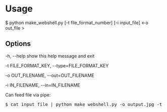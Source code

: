 # Usage
$ python make_webshell.py [-t file_format_number] [-i input_file] <-o out_file >

## Options
  -h, --help            show this help message and exit

  -t FILE_FORMAT_KEY, --type=FILE_FORMAT_KEY

  -o OUT_FILENAME, --out=OUT_FILENAME

  -i IN_FILENAME, --in=IN_FILENAME

Can feed file via pipe:
<pre>
$ cat input_file | python make_webshell.py -o output.jpg -t 0
</pre>